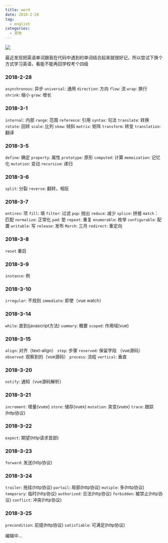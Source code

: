 ```yaml
---
title: word
date: 2018-2-28
tag: 
  - english
categories:
  - 其他
---
```


![](/imgs/english/theme/bird.png)

最近发现把英语单词跟我在代码中遇到的单词结合起来就很好记，所以尝试下换个方式学习英语，看能不能再回学校考个四级

### 2018-2-28

`asynchronous`: 异步
`universal`: 通用
`direction`: 方向
`flow`: 流
`wrap`: 换行
`shrink`: 缩小
`grow`: 增长

### 2018-3-1

`internal`: 内部
`range`: 范围
`reference`: 引用
`syntax`: 句法
`translate`: 转换
`rotate`: 回转
`scale`: 比列
`skew`: 倾斜
`matrix`: 矩阵
`transform`: 转变
`translation`: 翻译

### 2018-3-5

`define`: 确定
`property`: 属性
`prototype`: 原形
`computed`: 计算
`memoization`: 记忆化
`mutation`: 变动
`recursive`: 递归

### 2018-3-6

`split`: 分裂
`reverse`: 翻转，相反

### 2018-3-7

`entires`: 项
`fill`: 填
`filter`: 过滤
`pop`: 抛出
`reduce`: 减少
`splice`: 拼接
`match`：匹配
`normalize`: 正常化
`pad`: 垫
`repeat`: 重复
`enumerable`: 枚举
`configurable`: 配置
`writable`: 写
`release`: 发布
`March`: 三月
`redirect`: 重定向

### 2018-3-8

`reset` 重启

### 2018-3-9

`instance`: 例

### 2018-3-10

`irregular`: 不规则
`immediate`: 即使（vue watch）

### 2018-3-14

`while`: 直到(javascript方法)
`summary`: 概要
`scoped`: 作用域(vue)

### 2018-3-15
`align`: 对齐（text-align）
`step`: 步骤
`reserved`: 保留字段 （vue源码）
`observed`: 观察到的（vue源码）
`process`: 流程
`vertical`: 垂直

### 2018-3-20

`notify`: 通知（vue源码解析）

### 2018-3-21

`increment`: 增量(vuex)
`store`: 储存(vuex)
`mutation`: 突变(vuex)
`trace`: 跟踪(http协议)

### 2018-3-22

`expect`: 期望(http请求首部)

### 2018-3-23

`forward`: 发送(http协议)

### 2018-3-24

`trailer`: 拖挂(http协议)
`partail`: 局部(http协议)
`mutiple`: 多(http协议)
`temporary`: 临时(http协议)
`authorized`: 合法(http协议)
`forbidden`: 被禁止(http协议)
`conflict`: 冲突(http协议)

### 2018-3-25

`precondition`: 前提(http协议)
`satisfiable`: 可满足(http协议)

编辑中...